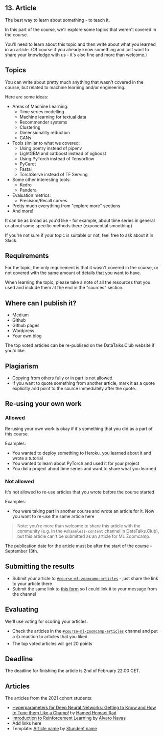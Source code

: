 ## 13. Article

The best way to learn about something - to teach it.

In this part of the course, we'll explore some topics that weren't 
covered in the course.

You'll need to learn about this topic and then write about what
you learned in an article. (Of course if you already know something
and just want to share your knowledge with us - it's also fine
and more than welcome.)


## Topics

You can write about pretty much anything that wasn't covered 
in the course, but related to machine learning and/or engineering.

Here are some ideas:

* Areas of Machine Learning:
    * Time series modelling
    * Machine learning for textual data
    * Recommender systems
    * Clustering
    * Dimensionality reduction
    * GANs
* Tools similar to what we covered:
    * Using poetry instead of pipenv
    * LightGBM and catboost instead of xgboost
    * Using PyTorch instead of Tensorflow
    * PyCaret
    * Fastai
    * TorchServe instead of TF Serving
* Some other interesting tools:
    * Kedro
    * Pandera
* Evaluation metrics:
    * Precision/Recall curves
* Pretty much everything from "explore more" sections
* And more!

It can be as broad as you'd like - for example, about time series
in general or about some specific methods there
(exponential smoothing).

If you're not sure if your topic is suitable or not, feel free to
ask about it in Slack.


## Requirements

For the topic, the only requirement is that it wasn't covered in the 
course, or not covered with the same amount of details that you want 
to have.

When learning the topic, please take a note of all the resources 
that you used and include them at the end in the "sources" 
section. 


## Where can I publish it?

* Medium
* Github 
* Github pages
* Wordpress
* Your own blog

The top voted articles can be re-publised on the DataTalks.Club
website if you'd like.


## Plagiarism

* Copying from others fully or in part is not allowed. 
* If you want to quote something from another article,
  mark it as a quote explicitly and point to the source immediately 
  after the quote. 


## Re-using your own work 

### Allowed

Re-using your own work is okay if it's something that you did 
as a part of this course.

Examples:

* You wanted to deploy something to Heroku, you learned about it and wrote a tutorial
* You wanted to learn about PyTorch and used it for your project
* You did a project about time series and want to share what you learned


### Not allowed

It's not allowed to re-use articles that you wrote before 
the course started.

Examples:

* You were taking part in another course and wrote an article for it. Now you want to re-use the same article here

> Note: you're more than welcome to share this article with the
> community (e.g. in the `#shameless-content` channel in DataTalks.Club),
> but this article can't be submitted as an article for ML Zoomcamp. 

The publication date for the article must be after the start of the course - September 13th.


## Submitting the results

* Submit your article to [`#course-ml-zoomcamp-articles`](https://app.slack.com/client/T01ATQK62F8/C02QXBFS1PU) - 
  just share the link to your article there
* Submit the same link to [this form](https://forms.gle/aJ4D5QRtP3iqDqjp6) so I could link it to your message from the channel

## Evaluating

We'll use voting for scoring your articles.

* Check the articles in the [`#course-ml-zoomcamp-articles`](https://app.slack.com/client/T01ATQK62F8/C02QXBFS1PU) channel and put a :+1: reaction to articles that you liked
* The top voted articles will get 20 points 


## Deadline

The deadline for finishing the article is 2nd of February 22:00 CET.


## Articles 

The articles from the 2021 cohort students:

* [Hyperparameters for Deep Neural Networks: Getting to Know and How to Tune them Like a Champ!](https://hamedonline.com/how-to-tune-hyperparameters-for-deep-neural-networks) by [Hamed Homaei Rad](https://linkedin.com/in/hamed-homaei-rad-574942b2/)
* [Introduction to Reinforcement Learning](https://github.com/ziritrion/ml-zoomcamp/tree/main/article) by [Alvaro Navas](https://www.linkedin.com/in/alvaronavas/)
* Add links here
* Template: [Article name](Link-to-article) by [Stundent name](Linkedin/Twitter/Homepage/etc)
